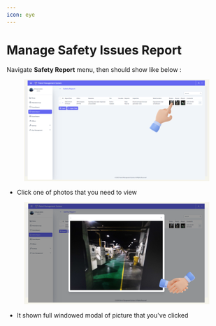 ```yaml
---
icon: eye
---
```


# Manage Safety Issues Report

Navigate **Safety Report** menu, then should show like below :&#x20;

<figure><img src="../.gitbook/assets/image (48).png" alt=""><figcaption></figcaption></figure>

* Click one of photos that you need to view

<figure><img src="../.gitbook/assets/image (49).png" alt=""><figcaption></figcaption></figure>

* It shown full windowed modal of picture that you've clicked
